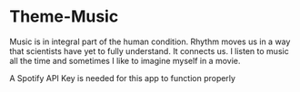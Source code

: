 # Theme-Music

Music is in integral part of the human condition. Rhythm moves us in a way that scientists have yet to fully understand. It connects us. I listen to music all the time and sometimes I like to imagine myself in a movie.

A Spotify API Key is needed for this app to function properly
